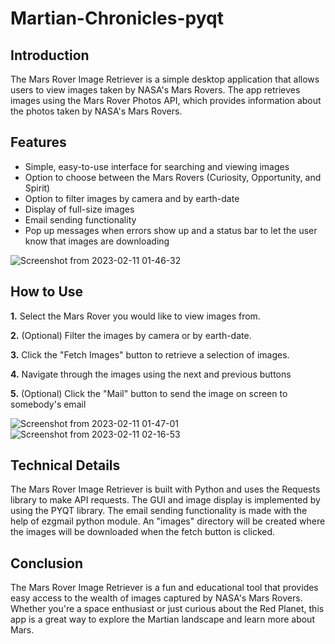# Martian-Chronicles-pyqt

## Introduction 

The Mars Rover Image Retriever is a simple desktop application that allows users to view images taken by NASA's Mars Rovers. The app retrieves images using the Mars Rover Photos API, which provides information about the photos taken by NASA's Mars Rovers.

## Features

* Simple, easy-to-use interface for searching and viewing images
* Option to choose between the Mars Rovers (Curiosity, Opportunity, and Spirit)
* Option to filter images by camera and by earth-date 
* Display of full-size images
* Email sending functionality
* Pop up messages when errors show up and a status bar to let the user know that images are downloading

![Screenshot from 2023-02-11 01-46-32](https://user-images.githubusercontent.com/115163471/218125406-7f496200-9d11-4a2d-9029-169cb41b98b9.png)

## How to Use

**1.** Select the Mars Rover you would like to view images from.

**2.** (Optional) Filter the images by camera or by earth-date.

**3.** Click the "Fetch Images" button to retrieve a selection of images.

**4.** Navigate through the images using the next and previous buttons

**5.** (Optional) Click the "Mail" button to send the image on screen to somebody's email

![Screenshot from 2023-02-11 01-47-01](https://user-images.githubusercontent.com/115163471/218126223-b5c985ef-9509-43bf-96f4-4b422a3c2295.png)
![Screenshot from 2023-02-11 02-16-53](https://user-images.githubusercontent.com/115163471/218127722-27a7f175-7680-4cf2-b2c7-39d0b3254d19.png)

## Technical Details

The Mars Rover Image Retriever is built with Python and uses the Requests library to make API requests. The GUI and image display is implemented by using the PYQT library. The email sending functionality is made with the help of ezgmail python module. An "images" directory will be created where the images will be downloaded when the fetch button is clicked.

## Conclusion

The Mars Rover Image Retriever is a fun and educational tool that provides easy access to the wealth of images captured by NASA's Mars Rovers. Whether you're a space enthusiast or just curious about the Red Planet, this app is a great way to explore the Martian landscape and learn more about Mars.

